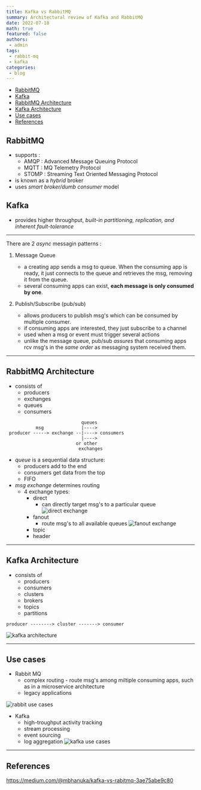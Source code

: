 ```yaml
---
title: Kafka vs RabbitMQ
summary: Architectural review of Kafka and RabbitMQ
date: 2022-07-18
math: true
featured: false
authors: 
 - admin
tags: 
 - rabbit-mq
 - kafka
categories: 
 - blog 
---
```

- [RabbitMQ](#rabbitmq)
- [Kafka](#kafka)
- [RabbitMQ Architecture](#rabbitmq-architecture)
- [Kafka Architecture](#kafka-architecture)
- [Use cases](#use-cases)
- [References](#references)

## RabbitMQ 
- supports : 
  - AMQP  : Advanced Message Queuing Protocol
  - MQTT  : MQ Telemetry Protocol
  - STOMP : Streaming Text Oriented Messaging Protocol
- is known as a *hybrid* broker
- uses *smart broker/dumb consumer* model
  
## Kafka
- provides higher throughput, *built-in partitioning, replication, and inherent fault-tolerance*
  
---
There are 2 *async* messagin patterns :
1. Message Queue
   - a creating app sends a msg to queue. When the consuming app is ready, it just connects to the queue and retrieves the msg, removing it from the queue. 
   - several consuming apps can exist, **each message is only consumed by one**.

2. Publish/Subscribe (pub/sub) 
   - allows producers to publish msg's which can be consumed by multiple consumer.
   - if consuming apps are interested, they just subscribe to a channel
   - used when a msg or event must trigger several actions
   - unlike the message queue, pub/sub *assures* that consuming apps rcv msg's in the *same order* as messaging system received them.
  
  ---
## RabbitMQ Architecture
- consists of 
  - producers
  - exchanges
  - queues
  - consumers
  
 ```                         
                             queues  
            msg              |---->
  producer -----> exchange --|----> consumers
                             |---->
                           or other 
                            exchanges
  ```
- *queue* is a sequential data structure:
    - producers add to the end 
    - consumers get data from the top
    - FIFO 
- *msg exchange* determines routing
  - 4 exchange types:
    - direct 
      - can directly target msg's to a particular queue
  ![direct exchange](https://miro.medium.com/max/1400/1*_Jzl2o13xBPn3CsdATBaxw.png "direct exchange")
    - fanout
      - route msg's to all available queues
  ![fanout exchange](https://miro.medium.com/max/1400/1*Hn3SaZuE1o3C1-IayaU9AQ.png "fanout exchange")
    - topic
    - header
---
## Kafka Architecture  
- consists of
  - producers
  - consumers
  - clusters
  - brokers
  - topics
  - partitions
```
producer --------> cluster -------> consumer
```
![kafka architecture](https://miro.medium.com/max/1376/1*TIKFG4HHYx4W6RbE1BWblA.png)

---
## Use cases
- Rabbit MQ
  - complex routing - route msg's among miltiple consuming apps, such as in a microservice architecture
  - legacy applications

![rabbit use cases](https://miro.medium.com/max/1400/1*Kyps08v9VSh5QwETNOVuHw.png)
- Kafka
  - high-troughput activity tracking 
  - stream processing
  - event sourcing
  - log aggregation
![kafka use cases](https://miro.medium.com/max/1400/1*001aX2FBDS4qz8nPLNiXAg.png) 


---
## References
 https://medium.com/@mbhanuka/kafka-vs-rabitmq-3ae75abe9c80

